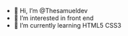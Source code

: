 - 👋 Hi, I’m @Thesamueldev
- 👀 I’m interested in front end
- 🌱 I’m currently learning HTML5 CSS3

<!---
Thesamueldev/Thesamueldev is a ✨ special ✨ repository because its `README.md` (this file) appears on your GitHub profile.
You can click the Preview link to take a look at your changes.
--->
